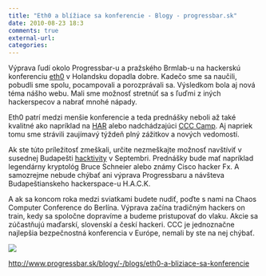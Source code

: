 ```yaml
---
title: "Eth0 a blížiace sa konferencie - Blogy - progressbar.sk"
date: 2010-08-23 18:3
comments: true
external-url:
categories:
---
```

Výprava ľudí okolo Progressbar-u a pražského Brmlab-u na hackerskú konferenciu [eth0][1] v Holandsku dopadla dobre. Kadečo sme sa naučili, pobudli sme spolu, pocampovali a porozprávali sa. Výsledkom bola aj nová téma nášho webu. Mali sme možnosť stretnúť sa s ľuďmi z iných hackerspecov a nabrať mnohé nápady.

Eth0 patrí medzi menšie konferencie a teda prednášky neboli až také kvalitné ako napríklad na [HAR][2] alebo nadchádzajúci [CCC Camp][3]. Aj napriek tomu sme strávili zaujímavý týždeň plný zážitkov a nových vedomostí.

Ak ste túto príležitosť zmeškali, určite nezmeškajte možnosť navštíviť v susednej Budapešti [hacktivity][4] v Septembri. Prednášky bude mať napríklad legendárny kryptológ Bruce Schneier alebo známy Cisco hacker Fx. A samozrejme nebude chýbať ani výprava Progressbaru a návšteva Budapeštianskeho hackerspace-u H.A.C.K.

A ak sa koncom roka medzi sviatkami budete nudiť, poďte s nami na Chaos Computer Conference do Berlína. Výprava začína tradičným hackers on train, kedy sa spoločne dopravíme a budeme pristupovať do vlaku. Akcie sa zúčastňujú maďarskí, slovenskí a českí hackeri. CCC je jednoznačne najlepšia bezpečnostná konferencia v Európe, nemali by ste na nej chýbať.

![][5]

<http://www.progressbar.sk/blogy/-/blogs/eth0-a-bliziace-sa-konferencie>

  [1]: http://eth-0.nl/
  [2]: https://wiki.har2009.org/page/Main_Page
  [3]: http://events.ccc.de/2010/08/10/chaos-communication-camp-2011/
  [4]: http://hacktivity.hu/portal/en
  [5]: http://farm5.static.flickr.com/4134/4885270260_1710a28d5e.jpg
